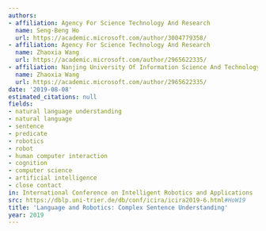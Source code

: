 ```yaml
---
authors:
- affiliation: Agency For Science Technology And Research
  name: Seng-Beng Ho
  url: https://academic.microsoft.com/author/3004779358/
- affiliation: Agency For Science Technology And Research
  name: Zhaoxia Wang
  url: https://academic.microsoft.com/author/2965622335/
- affiliation: Nanjing University Of Information Science And Technology
  name: Zhaoxia Wang
  url: https://academic.microsoft.com/author/2965622335/
date: '2019-08-08'
estimated_citations: null
fields:
- natural language understanding
- natural language
- sentence
- predicate
- robotics
- robot
- human computer interaction
- cognition
- computer science
- artificial intelligence
- close contact
in: International Conference on Intelligent Robotics and Applications
src: https://dblp.uni-trier.de/db/conf/icira/icira2019-6.html#HoW19
title: 'Language and Robotics: Complex Sentence Understanding'
year: 2019
---
```

